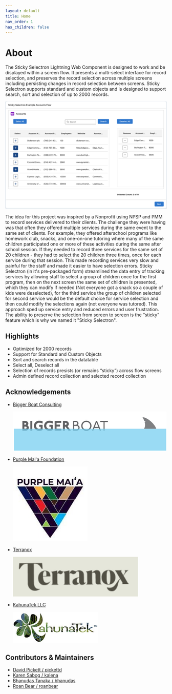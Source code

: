 ```yaml
---
layout: default
title: Home
nav_order: 1
has_children: false
---
```


# About

The Sticky Selectron Lightning Web Component is designed to work and be displayed within a screen flow. It presents a multi-select interface for record selection, and preserves the record selection across multiple screens including persisting changes in record selection between screens. Sticky Selectron supports standard and custom objects and is designed to support search, sort and selection of up to 2000 records.

![Sticky Selectron Multi-Select UI](/docs/Assets/AccountFlowUI.png)

The idea for this project was inspired by a Nonprofit using NPSP and PMM to record services delivered to their clients. The challenge they were having was that often they offered multiple services during the same event to the same set of clients. For example, they offered afterschool programs like homework club, snacks, and one-on-one tutoring where many of the same children participated one or more of these activities during the same after school session. If they needed to record three services for the same set of 20 children - they had to select the 20 children three times, once for each service during that session. This made recording services very slow and painful for the staff and made it easier to have selection errors. Sticky Selectron (in it's pre-packaged form) streamlined the data entry of tracking services by allowing staff to select a group of children once for the first program, then on the next screen the same set of children is presented, which they can modify if needed (Not everyone got a snack so a couple of kids were deselected), for the third service the group of children selected for second service would be the default choice for service selection and then could modify the selections again (not everyone was tutored). This approach sped up service entry and reduced errors and user frustration. The ability to preserve the selection from screen to screen is the “sticky” feature which is why we named it "Sticky Selectron". 

## Highlights

- Optimized for 2000 records
- Support for Standard and Custom Objects
- Sort and search records in the datatable
- Select all, Deselect all
- Selection of records presists (or remains “sticky”) across flow screens
- Admin defined record collection and selected record collection

## Acknowledgements

- [Bigger Boat Consulting](https://biggerboatconsulting.com/)

  ![Bigger Boat Consulting logo](/docs/Assets/bigger-boat-consulting-logo.png)

- [Purple Maiʻa Foundation](https://purplemaia.org/)

  ![Purple Maiʻa Foundation logo](/docs/Assets/purple-maia-logo.jpg)
  
- [Terranox](https://terranox.co)

  ![Terranox logo](/docs/Assets/terranox_logo.png)

- [KahunaTek LLC](https://www.kahunatek.com)

  ![KahunaTek LLC](/docs/Assets/KahunaTek_logo.jpg)  


## Contributors &amp; Maintainers

- [David Pickett / pickettd](https://github.com/pickettd)
- [Karen Sabog / kalena](https://github.com/kalena)
- [Bhanudas Tanaka / bhanudas](https://github.com/bhanudas)
- [Roan Bear / roanbear](https://github.com/roanbear)

